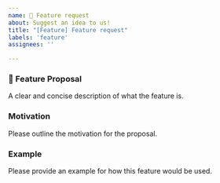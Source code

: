 ```yaml
---
name: 🚀 Feature request
about: Suggest an idea to us!
title: "[Feature] Feature request"
labels: 'feature'
assignees: ''

---
```


### 🚀 Feature Proposal

A clear and concise description of what the feature is.

### Motivation

Please outline the motivation for the proposal.

### Example

Please provide an example for how this feature would be used.
